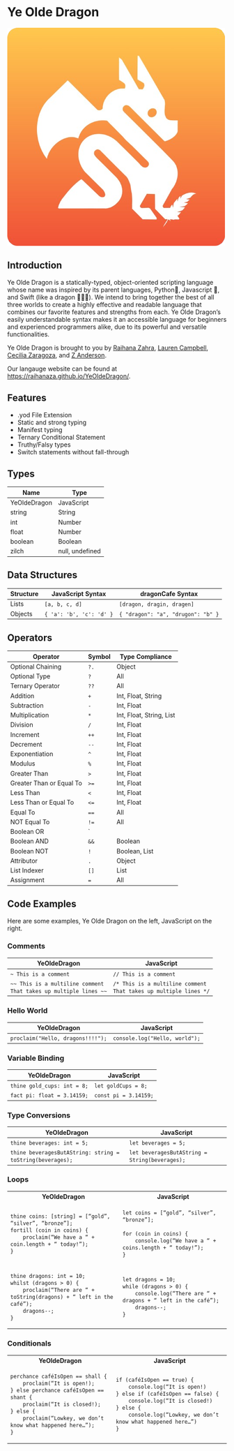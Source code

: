 # Ye Olde Dragon
![yeoldedragon logo](docs/images/logo.png)

## Introduction
Ye Olde Dragon is a statically-typed, object-oriented scripting language whose name was inspired by its parent languages, Python🐉, Javascript 📜, and Swift (like a dragon 🏃‍♂️💨). We intend to bring together the best of all three worlds to create a highly effective and readable language that combines our favorite features and strengths from each. Ye Olde Dragon’s easily understandable syntax makes it an accessible language for beginners and experienced programmers alike, due to its powerful and versatile functionalities.

Ye Olde Dragon is brought to you by [Raihana Zahra](https://github.com/raihanaza), [Lauren Campbell](https://github.com/laurenindira), [Cecilia Zaragoza](https://github.com/ceciliazaragoza), and [Z Anderson](https://github.com/alexanderson22).

Our langauge website can be found at https://raihanaza.github.io/YeOldeDragon/.

## Features
- .yod File Extension
- Static and strong typing
- Manifest typing
- Ternary Conditional Statement
- Truthy/Falsy types
- Switch statements without fall-through


## Types
| Name          | Type           |
|--------------|-----------------|
| YeOldeDragon | JavaScript      |
| string       | String          |
| int          | Number          |
| float        | Number          |
| boolean      | Boolean         |
| zilch        | null, undefined |


## Data Structures
| Structure  | JavaScript Syntax       | dragonCafe Syntax                  |
|------------|------------------------|-------------------------------------|
| Lists      | `[a, b, c, d]`          | `[dragon, dragin, dragen]`         |
| Objects    | `{ 'a': 'b', 'c': 'd' }` | `{ "dragon": "a", "drugon": "b" }` |


## Operators
| Operator                 | Symbol  | Type Compliance                   |
|--------------------------|--------|-----------------------------------|
| Optional Chaining        | `?.`   | Object                            |
| Optional Type            | `?`    | All                               |
| Ternary Operator         | `??`   | All                               |
| Addition                 | `+`    | Int, Float, String                |
| Subtraction              | `-`    | Int, Float                        |
| Multiplication           | `*`    | Int, Float, String, List          |
| Division                 | `/`    | Int, Float                        |
| Increment                | `++`   | Int, Float                        |
| Decrement                | `--`   | Int, Float                        |
| Exponentiation           | `^`    | Int, Float                        |
| Modulus                  | `%`    | Int, Float                        |
| Greater Than             | `>`    | Int, Float                        |
| Greater Than or Equal To | `>=`   | Int, Float                        |
| Less Than                | `<`    | Int, Float                        |
| Less Than or Equal To    | `<=`   | Int, Float                        |
| Equal To                 | `==`   | All                               |
| NOT Equal To             | `!=`   | All                               |
| Boolean OR               | `||`   | Boolean                           |
| Boolean AND              | `&&`   | Boolean                           |
| Boolean NOT              | `!`    | Boolean, List                     |
| Attributor               | `.`    | Object                            |
| List Indexer             | `[]`   | List                              |
| Assignment               | `=`    | All                               |

## Code Examples
Here are some examples, Ye Olde Dragon on the left, JavaScript on the right.

### Comments
| YeOldeDragon   | JavaScript                   |
|---------------|------------------------------|
| `~ This is a comment` | `// This is a comment` |
| `~~ This is a multiline comment` <br> `That takes up multiple lines ~~` | `/* This is a multiline comment` <br> `That takes up multiple lines */` |


### Hello World
| YeOldeDragon                           | JavaScript                      |
|----------------------------------------|--------------------------------|
| `proclaim("Hello, dragons!!!!");`     | `console.log("Hello, world");` |


### Variable Binding
| YeOldeDragon                           | JavaScript                     |
|----------------------------------------|--------------------------------|
| `thine gold_cups: int = 8;`           | `let goldCups = 8;`           |
| `fact pi: float = 3.14159;`           | `const pi = 3.14159;`         |


### Type Conversions
| YeOldeDragon                                      | JavaScript                               |
|--------------------------------------------------|------------------------------------------|
| `thine beverages: int = 5;`                           | `let beverages = 5;`                     |
| `thine beveragesButAString: string = toString(beverages);` | `let beveragesButAString = String(beverages);` |


### Loops
<table>
<tr> <th>YeOldeDragon</th><th>JavaScript</th> </tr>
<tr>
<td>

```
thine coins: [string] = [“gold”, “silver”, “bronze”];
fortill (coin in coins) {
    proclaim(“We have a “ + coin.length + “ today!”);
}
```

</td>
<td>

```
let coins = [“gold”, “silver”, “bronze”];

for (coin in coins) {
    console.log(“We have a “ + coins.length + “ today!”);
}
```

</td>
</tr>

<tr>
<td>

```
thine dragons: int = 10;
whilst (dragons > 0) {
    proclaim(“There are “ + toString(dragons) + “ left in the café”);
    dragons--;
}
```

</td>
<td>

```
let dragons = 10;
while (dragons > 0) {
    console.log(“There are “ + dragons + “ left in the café”);
    dragons--;
}
```

</td>
</tr>
</table>


### Conditionals
<table>
<tr> <th>YeOldeDragon</th><th>JavaScript</th> </tr>
<tr>
<td>

```
perchance caféIsOpen == shall {
    proclaim(“It is open!);
} else perchance caféIsOpen == shant {
    proclaim(“It is closed!);
} else {
    proclaim(“Lowkey, we don’t know what happened here…”);
}
```

</td>
<td>

```
if (caféIsOpen == true) {
    console.log(“It is open!)
} else if (caféIsOpen == false) {
    console.log(“It is closed!)
} else {
    console.log(“Lowkey, we don’t know what happened here…”)
}
```

</td>
</tr>
</table>
